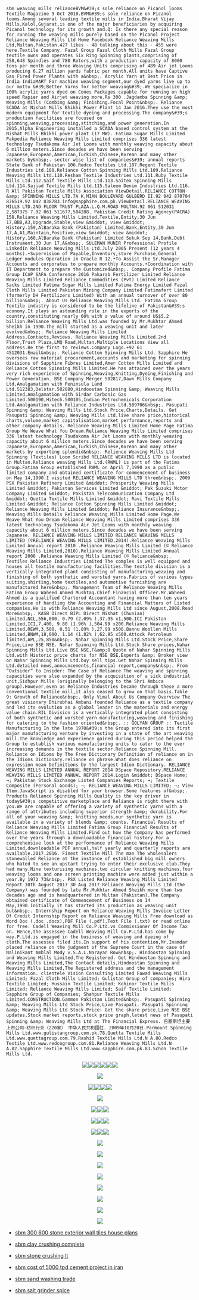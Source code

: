 
```
sbm weaving mills relianceBVM&#39;s sole reliance on Picanol looms Textile Magazine 9 Oct 2010.BVM&#39;s sole reliance on Picanol looms.Among several leading textile mills in India,Bharat Vijay Mills,Kalol,Gujarat,is one of the major beneficiaries by acquiring Picanol technology for its growth and.Q: Is there any special reason for running the weaving mills purely based on the Picanol Project Reliance Weaving Mills Ltd Home Facebook Reliance Weaving Mills Ltd,Multan,Pakistan.427 likes · 48 talking about this · 455 were here.Textile Company. Fazal Group Fazal Cloth Mills Fazal Group textile owns and operates Six Ring Spinning plants,comprising of 258,648 Spindles and 780 Rotors,with a production capacity of 8000 tons per month and three Weaving Units comprising of 489 Air jet Looms producing 6.27 million yards fabric per month.All units have Captive Gas Fired Power Plants with a&nbsp;. Acrylic Yarn at Best Price in India IndiaMART For machine weaving segment,our dyed yarns live up to our motto &#39;Better Yarns for better weaving&#39;.We specialize in 100% acrylic yarns dyed on Cones Packages capable for running on high speed Rapier and Airjet weaving more.Rs 300 .Jagdamba Spinning &amp; Weaving Mills (Combing &amp; Finishing.Focal Point&nbsp;. Reliance SCADA at Nishat Mills Bhikhi Power Plant 14 Jan 2016.They use the most modern equipment for textile dyeing and processing.The company&#39;s production facilities are focused on spinning,weaving,processing,stitching,and power generation.In 2015,Alpha Engineering installed a SCADA based control system at the Nishat Mills Bhikhi power plant (17 MW). Fatima Sugar Mills Limited Pakpedia Reliance Weaving Mills Limited comprises 336 latest technology Tsudakoma Air Jet Looms with monthly weaving capacity about 6 million meters.Since decades we have been serving Japanese,European,American,Turkish,Chinese,Korean and many other markets by&nbsp;. sector wise list of companies&#39; annual reports State Bank of Pakistan 106.Redco Textiles Ltd.107.Regent Textile Industries Ltd.108.Reliance Cotton Spinning Mills Ltd.109.Reliance Weaving Mills Ltd.110.Resham Textile Industries Ltd.111.Ruby Textile Mills Ltd.112.Saif Textile Mills Ltd.113.Saitex Spinning Mills Ltd.114.Sajjad Textile Mills Ltd.115.Saleem Denim Industries Ltd.116. R All Pakistan Textile Mills Association ViewDetail.RELIANCE COTTON &amp; SPINNING MILLS LTD.7A K,MIAN BOULEVARD GULBERD II.92 042 870704 876519.92 042 838783.info@sapphire.com.pk.ViewDetail.RELIANCE WEAVING MILLS LTD.2ND FLOOR TRUST PLAZA.L.Q.M.ROAD MULTAN.92 061 512031 2,587375 7.92 061 511677,584288. Pakistan Credit Rating Agency(PACRA) 158,Reliance Weaving Mills Limited,Textile,Entity,30 Jun 17,BBB,A3,Upgrade,Stable,view &middot; view &middot; History.159,AlBaraka Bank (Pakistan) Limited,Bank,Entity,30 Jun 17,A,A1,Maintain,Positive,view &middot; view &middot; History.160,AlBaraka Bank (Pakistan) Limited Sukuk Sep 14,Bank,Debt Instrument,30 Jun 17,A&nbsp;. SULEMAN MUNIR Professional Profile LinkedIn Reliance Weaving Mills Ltd.July 2005 Present (12 years 4 months).•Supervision of Payable,Inventory,store Purchase,General Ledger modules Operation in Oracle R 12.•To Assist the Sr.Manager Accounts and corporates to prepare monthly Accounts.•Coordination with IT Department to prepare the Customized&nbsp;. Company Profile Fatima Group ICAP SAFA Conference 2016 Pakarab Fertilizer Limited Reliance Weaving Mills Limited Reliance Commodities (Pvt) Limited Reliance Sacks Limited Fatima Sugar Mills Limited Fatima Energy Limited Fazal Cloth Mills Limited Pakistan Mining Company Limited Fatimafert Limited (formerly DH Fertilizers Limited) With an annual turnover of over 80 billion&nbsp;. About Us Reliance Weaving Mills Ltd. Fatima Group Textile industry is considered to be the lifeline of Pakistan&#39;s economy.It plays an astounding role in the exports of the country,constituting nearly 60% with a value of around US$5.2 billion.Reliance Weaving Mills Ltd.was founded by Mr.Mukhtar Ahmed Sheikh in 1990.The mill started as a weaving unit and later evolved&nbsp;. Reliance Weaving Mills Limited Address,Contacts,Reviews. Reliance Weaving Mills Limited.2nd Floor,Trust Plaza,LMQ Road,Multan.Multiple Locations View all address.Be the first to reviews.Company Logo.+92 61 4512031.Email&nbsp;. Reliance Cotton Spinning Mills Ltd. Sapphire He oversees raw material procurement,accounts and marketing for spinning divisions of Sapphire Fibres Limited,Amer Cotton Mills Limited and Reliance Cotton Spinning Mills Limited.He has attained over the years very rich experience of Spinning,Weaving,Knitting,Dyeing,Finishing and Power Generation. BSE Company Merger 502817,Dawn Mills Company Ltd,Amalgamation with Peninsula Land Ltd.512383,Delstar.502880,Hindoostan Spinning &amp; Weaving Mills Limited,Amalgamation with Sirdar Carbonic Gas Limited.500190,Hitech.500105,Indian Petrochemicals Corporation Ltd.Amalgamation with Reliance Industries Ltd.509706&nbsp;. Pasupati Spinning &amp; Weaving Mills Ltd.Stock Price,Charts,Details. Get Pasupati Spinning &amp; Weaving Mills Ltd.live share price,historical charts,volume,market capitalisation,market performance,reports and other company details. Reliance Weaving Mills Limited Home Page Fatima Group We Weave What You Dream.Reliance Weaving Mills Limited comprises 336 latest technology Tsudakoma Air Jet Looms with monthly weaving capacity about 6 million meters.Since decades we have been serving Japanese,European,American,Turkish,Chinese,Korean and many other markets by exporting splendid&nbsp;. Relience Weaving Mills Ltd Spinning (Textiles) Loom Scribd RELIANCE WEAVING MILLS LTD is located in Multan.Reliance weaving Mills Ltd.(RWML) is part of the Fatima Group.Fatima Group established RWML on April 7,1990 as a public limited company and obtained certificate for commencement of business on May 14,1990.I visited RELIANCE WEAVING MILLS LTD three&nbsp;. 2009 PSX Pakistan Refinery Limited &middot; Prosperity Weaving Mills Limited &middot; Pakistan Services Limited &middot; Pak Suzuki Motor Company Limited &middot; Pakistan Telecommunication Company Ltd &middot; Quetta Textile Mills Limited &middot; Ravi Textile Mills Limited &middot; Reliance Cotton Spinning Mills Limited &middot; Reliance Weaving Mills Limited &middot; Reliance Insurance&nbsp;. Weaving Mills Details Reliance Weaving Mills Limited Home Page.We Weave What You Dream Reliance Weaving Mills Limited comprises 336 latest technology Tsudakoma Air Jet Looms with monthly weaving capacity about 6 million meters.Since decades we have been serving Japanese. RELIANCE WEAVING MILLS LIMITED RELIANCE WEAVING MILLS LIMITED (©RELIANCE WEAVING MILLS LIMITED,2014).Reliance Weaving Mills Limited Annual report 2010 ﻿.Reliance Weaving Mills Limited (© Reliance Weaving Mills Limited,2010).Reliance Weaving Mills Limited Annual report 2008 ﻿.Reliance Weaving Mills Limited (© Reliance&nbsp;. Textiles Reliance Industries Limited The complex is well equipped and houses all textile manufacturing facilities.The textile division is a vertically integrated plant consisting of manufacturing,weaving and finishing of both synthetic and worsted yarns.Fabrics of various types suiting,shirting,home textiles,and automotive furnishing are manufactured here&nbsp;. Management Team of Reliance Weaving Mills Fatima Group Waheed Ahmed Mushtaq.Chief Financial Officer.Mr.Waheed Ahmed is a qualified Chartered Accountant having more than ten years experience of handling the Accounting and Financial Matters of Listed companies.He is with Reliance Weaving Mills Ltd since August,2008.Read More&nbsp;. KASB Direct BIPL Direct Nishat (Chunian) Limited,NCL,556,000, 0.79 (2.09% ),37.95 x1,500.ICI Pakistan Limited,ICI,7,400, 9.80 (1.96% ),504.99 x200.Reliance Weaving Mills Limited,REWM,3,500, 0.51 (1.89% ),27.99 x500.Bannu Woollen Mills Limited,BNWM,18,000, 1.14 (1.82% ),62.95 x500.Attock Petroleum limited,APL,25,850&nbsp;. Nahar Spinning Mills Ltd.Stock Price,Share Price,Live BSE NSE. Nahar Spinning Mills Ltd.Stock Share prices,Nahar Spinning Mills Ltd.Live BSE NSE,F&amp;O Quote of Nahar Spinning Mills Ltd.with Historic price charts for NSE BSE.Experts &amp; Broker view on Nahar Spinning Mills Ltd.buy sell tips.Get Nahar Spinning Mills Ltd.detailed news,announcements,financial report,company&nbsp;. From “Outsider” to Insider: The Case of Reliance The weaving and spinning capacities were also expanded by the acquisition of a sick industrial unit,Sidhpur Mills (originally belonging to the Shri Ambica group).However,even as Reliance Industries became through these a more conventional textile mill,it also ceased to grow on that basis.Table 9: Growth of Reliance&nbsp;. Only Vimal About Us Company Overview The great visionary Dhirubhai Ambani founded Reliance as a textile company and led its evolution as a global leader in the materials and energy value chain.RIL Division is a vertically integrated plant consisting of both synthetic and worsted yarn manufacturing,weaving and finishing for catering to the fashion oriented&nbsp;. :: GOLYAN GROUP :: Textile Manufacturing In the late 1970&#39;s the Group entered into its first major manufacturing venture by investing in a state of the art weaving mill.The knowledge and experience gained during this period helped the Group to establish various manufacturing units to cater to the ever increasing demands in the textile sector.Reliance Spinning Mill. Reliance on Idioms by The Free Dictionary Definition of reliance on in the Idioms Dictionary.reliance on phrase.What does reliance on expression mean Definitions by the largest Idiom Dictionary. RELIANCE WEAVING MILLS LIMITED ANNUAL REPORT 2014 DSpace Repository.RELIANCE WEAVING MILLS LIMITED ANNUAL REPORT 2014.Login &middot; DSpace Home; →; Pakistan Stock Exchange Listed Companies Reports; →; Textile Composite (Personal Goods); →; RELIANCE WEAVING MILLS LIMITED; →; View Item.JavaScript is disabled for your browser.Some features of&nbsp;. Products Reliance Spinning Mills Quality is the key driver in today&#39;s competitive marketplace and Reliance is right there with you.We are capable of offering a variety of synthetic yarns with a range of attributes including superior strength &amp; durability.For all of your weaving &amp; knitting needs,our synthetic yarn is available in a variety of blends &amp; counts. Financial Results of Reliance Weaving Mills Limited Fatima Group Financial Results of Reliance Weaving Mills Limited.Find out how the Company has performed over the years through a downloadable financial history.For a comprehensive look at the performance of Reliance Weaving Mills Limited,downloadable PDF annual,half yearly and quarterly reports are available.2017.2016. Finest Textile Mill The man The wholesalers stonewalled Reliance at the instance of established big mill owners who hated to see an upstart trying to enter their exclusive club.They had many.Nine texturising machines,two circular knitting machines,four weaving looms and one screen printing machine were added just within a year.By 1972 73&nbsp;. PSX Listed Reliance Weaving Mills Limited Report 30th August 2017 30 Aug 2017.Reliance Weaving Mills Ltd (the Company) was founded by late Mr.Mukhtar Ahmed Sheikh more than two decades ago and is headquartered in Multan (Pakistan).The Company obtained certificate of Commencement of Business on 14 May,1990.Initially it has started its production as weaving unit but&nbsp;. Internship Report on Reliance Weaving Mills Invoice Letter Of Credit Internship Report on Reliance Weaving Mills Free download as Word Doc (.doc .docx),PDF File (.pdf),Text File (.txt) or read online for free. Cadell Weaving Mill Co.P.Ltd.vs Commissioner Of Income Tax on. Hence,the assessee Cadell Weaving Mill Co.P.Ltd.has come by way.P.Ltd.is engaged in the business of weaving and dyeing of cloth.The assessee filed its.In support of his contention,Mr.Inamdar placed reliance on the judgment of the Supreme Court in the case of Nalinikant Amblal Mody v.S.A.L.Narayan Row&nbsp;. Hindoostan Spinning and Weaving Mills Limited,The Registered. Get Hindoostan Spinning and Weaving Mills Limited,The Contact details,Hindoostan Spinning and Weaving Mills Limited,The Registered address and the management information. clientele Vision Consulting Limited Fawad Weaving Mills Limited; Fazal Cloth Mills Limited; Gulistan Group of companies; Hira Textile Limited; Hussain Textile Limited; Kohinor Textile Mills Limited; Reliance Weaving Mills Limited; Saif Textile Limited; Sapphire Group of Companies; Shahpur Textile Mills Limited.CONSTRUCTION.Gammon Pakistan Limited&nbsp;. Pasupati Spinning &amp; Weaving Mills Ltd Stock Price,Live Pasupati. Pasupati Spinning &amp; Weaving Mills Ltd Stock Price: Get the share price,Live NSE BSE updates,Stock market reports,stock price graph,latest news of Pasupati Spinning &amp; Weaving Mills Ltd at The Financial Express. 巴基斯坦主要上市公司—纺织行业（220家） 中华人民共和国驻. 2009年10月20日.Parmount Spinning Mills Ltd.www.gulistangroup.com.pk.78.Quetta Textile Mills Ltd.www.quettagroup.com.79.Rashid Textile Mills Ltd.N A.80.Redco Textile Ltd.www.redcogroup.com.81.Reliance Weaving Mills Ltd.N A.82.Sapphire Textile Mills Ltd.www.sapphire.com.pk.83.Schon Textile Mills Ltd. 
```

<div align="center">
  
<a rel="nofollow" href="https://m.shibang-china.com?f=github&k=sbm+weaving+mills+reliance"><img src="https://static.shibang-china.com/en/l.png"></a><img src="https://static.shibang-china.com/en/hw.png"><a rel="nofollow" href="https://m.shibang-china.com/product/?f=github&k=sbm+weaving+mills+reliance"><img src="https://static.shibang-china.com/en/p.png"></a><a rel="nofollow" href="https://m.shibang-china.com/cases/?f=github&k=sbm+weaving+mills+reliance"><img src="https://static.shibang-china.com/en/c.png"></a><a rel="nofollow" href="https://m.shibang-china.com/news/?f=github&k=sbm+weaving+mills+reliance"><img src="https://static.shibang-china.com/en/n.png"></a><a rel="nofollow" href="https://m.shibang-china.com?f=github&k=sbm+weaving+mills+reliance"><img src="https://static.shibang-china.com/en/m.png"></a>

<a rel="nofollow" href="https://m.shibang-china.com/product/?f=github&k=sbm+weaving+mills+reliance"><img src="https://static.shibang-china.com/en/b.jpg"></a>
  
<a rel="nofollow" href="https://m.shibang-china.com/solution-aggregate.html?f=github&k=sbm+weaving+mills+reliance"><img src="https://static.shibang-china.com/en/a.jpg"></a><a rel="nofollow" href="https://m.shibang-china.com/solution-mine.html?f=github&k=sbm+weaving+mills+reliance"><img src="https://static.shibang-china.com/en/m.jpg"></a><a rel="nofollow" href="https://m.shibang-china.com/solution-mill.html?f=github&k=sbm+weaving+mills+reliance"><img src="https://static.shibang-china.com/en/g.jpg"></a><a rel="nofollow" href="https://m.shibang-china.com/solution-epc.html?f=github&k=sbm+weaving+mills+reliance"><img src="https://static.shibang-china.com/en/e.jpg"></a>

<a rel="nofollow" href="https://m.shibang-china.com/product/?f=github&k=sbm+weaving+mills+reliance"><img src="https://static.shibang-china.com/en/a-p.png"></a>

<a rel="nofollow" href="https://m.shibang-china.com/product/crusher/c6x.html?f=github&k=sbm+weaving+mills+reliance"><img src="https://static.shibang-china.com/en/j.jpg"></a><a rel="nofollow" href="https://m.shibang-china.com/product/crusher/ci5x.html?f=github&k=sbm+weaving+mills+reliance"><img src="https://static.shibang-china.com/en/i.jpg"></a><a rel="nofollow" href="https://m.shibang-china.com/product/crusher/hst.html?f=github&k=sbm+weaving+mills+reliance"><img src="https://static.shibang-china.com/en/c.jpg"></a>

<a rel="nofollow" href="https://m.shibang-china.com/product/mill/mtw.html?f=github&k=sbm+weaving+mills+reliance"><img src="https://static.shibang-china.com/en/mtw.jpg"></a><a rel="nofollow" href="https://m.shibang-china.com/product/mill/scm.html?f=github&k=sbm+weaving+mills+reliance"><img src="https://static.shibang-china.com/en/scm.jpg"></a><a rel="nofollow" href="https://m.shibang-china.com/product/mill/lm.html?f=github&k=sbm+weaving+mills+reliance"><img src="https://static.shibang-china.com/en/lm.jpg"></a>

<a rel="nofollow" href="https://m.shibang-china.com/product/sand/vsi6x.html?f=github&k=sbm+weaving+mills+reliance"><img src="https://static.shibang-china.com/en/6x.jpg"></a><a rel="nofollow" href="https://m.shibang-china.com/product/sand/vu.html?f=github&k=sbm+weaving+mills+reliance"><img src="https://static.shibang-china.com/en/vu.jpg"></a><a rel="nofollow" href="https://m.shibang-china.com/product/mobile/klun.html?f=github&k=sbm+weaving+mills+reliance"><img src="https://static.shibang-china.com/en/k.jpg"></a>

<a rel="nofollow" href="https://m.shibang-china.com/cases/?f=github&k=sbm+weaving+mills+reliance"><img src="https://static.shibang-china.com/en/case.png"></a>

<a rel="nofollow" href="https://m.shibang-china.com/cases/aggregate/202.html?f=github&k=sbm+weaving+mills+reliance"><img src="https://static.shibang-china.com/en/c-1.jpg"></a>

<a rel="nofollow" href="https://m.shibang-china.com/cases/aggregate/203.html?f=github&k=sbm+weaving+mills+reliance"><img src="https://static.shibang-china.com/en/c-2.jpg"></a>

<a rel="nofollow" href="https://m.shibang-china.com/cases/mill/123.html?f=github&k=sbm+weaving+mills+reliance"><img src="https://static.shibang-china.com/en/c-3.jpg"></a>

<a rel="nofollow" href="https://m.shibang-china.com/contact_us.html?f=github&k=sbm+weaving+mills+reliance"><img src="https://static.shibang-china.com/en/contact.png"></a>

<a rel="nofollow" href="https://swt.shibang-china.com/?f=github&k=sbm+weaving+mills+reliance"><img src="https://static.shibang-china.com/en/chat.png"></a>

<a rel="nofollow" href="https://whatsapp.shibangsoft.com/WhatsApp.php?f=github&k=sbm+weaving+mills+reliance"><img src="https://static.shibang-china.com/en/whatsapp.png"></a>

<a rel="nofollow" href="https://m.shibang-china.com/?f=github&k=sbm+weaving+mills+reliance"><img src="https://static.shibang-china.com/en/website.png"></a>

</div>


* [sbm 300 600 stone exterior wall tiles house plans](sbm%20300%20600%20stone%20exterior%20wall%20tiles%20house%20plans.md)

* [sbm clay crushing complete](sbm%20clay%20crushing%20complete.md)

* [sbm stone crushing lt](sbm%20stone%20crushing%20lt.md)

* [sbm cost of 5000 tpd cement project in iran](sbm%20cost%20of%205000%20tpd%20cement%20project%20in%20iran.md)

* [sbm sand washing trade](sbm%20sand%20washing%20trade.md)

* [sbm salt grinder spice](sbm%20salt%20grinder%20spice.md)